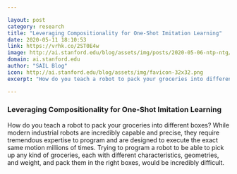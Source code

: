 ```yaml
---

layout: post
category: research
title: "Leveraging Compositionality for One-Shot Imitation Learning"
date: 2020-05-11 18:10:53
link: https://vrhk.co/2ST0E4w
image: http://ai.stanford.edu/blog/assets/img/posts/2020-05-06-ntp-ntg/thumbnail.png
domain: ai.stanford.edu
author: "SAIL Blog"
icon: http://ai.stanford.edu/blog/assets/img/favicon-32x32.png
excerpt: "How do you teach a robot to pack your groceries into different boxes? While modern industrial robots are incredibly capable and precise, they require tremendous expertise to program and are designed to execute the exact same motion millions of times. Trying to program a robot to be able to pick up any kind of groceries, each with different characteristics, geometries, and weight, and pack them in the right boxes, would be incredibly difficult."

---
```


### Leveraging Compositionality for One-Shot Imitation Learning

How do you teach a robot to pack your groceries into different boxes? While modern industrial robots are incredibly capable and precise, they require tremendous expertise to program and are designed to execute the exact same motion millions of times. Trying to program a robot to be able to pick up any kind of groceries, each with different characteristics, geometries, and weight, and pack them in the right boxes, would be incredibly difficult.